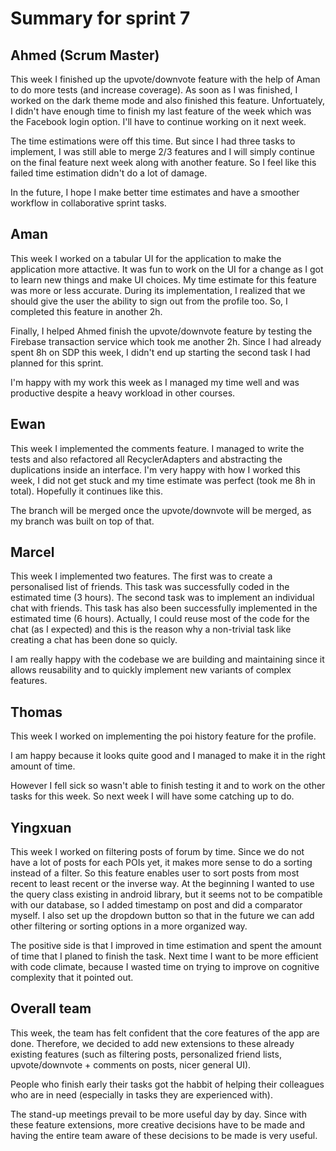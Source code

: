 # Summary for sprint 7

## Ahmed (Scrum Master)

This week I finished up the upvote/downvote feature with the help of Aman to do more tests (and increase coverage). As soon as I was finished, I worked on the dark theme mode and also finished this feature. Unfortuately, I didn't have enough time to finish my last feature of the week which was the Facebook login option. I'll have to continue working on it next week.

The time estimations were off this time. But since I had three tasks to implement, I was still able to merge 2/3 features and I will simply continue on the final feature next week along with another feature. So I feel like this failed time estimation didn't do a lot of damage.

In the future, I hope I make better time estimates and have a smoother workflow in collaborative sprint tasks.

## Aman

This week I worked on a tabular UI for the application to make the application more attactive. It was fun to work on the UI for a change as I got to learn new things and make UI choices. My time estimate for this feature was more or less accurate. During its implementation, I realized that we should give the user the ability to sign out from the profile too. So, I completed this feature in another 2h.

Finally, I helped Ahmed finish the upvote/downvote feature by testing the Firebase transaction service which took me another 2h. Since I had already spent 8h on SDP this week, I didn't end up starting the second task I had planned for this sprint.

I'm happy with my work this week as I managed my time well and was productive despite a heavy workload in other courses.


## Ewan 
This week I implemented the comments feature. I managed to write the tests and also refactored all RecyclerAdapters and abstracting the duplications inside an interface.
I'm very happy with how I worked this week, I did not get stuck and my time estimate was perfect (took me 8h in total). Hopefully it continues like this.

The branch will be merged once the upvote/downvote will be merged, as my branch was built on top of that.


## Marcel 

This week I implemented two features. The first was to create a personalised list of friends. This task was successfully coded in the estimated time (3 hours). The second task was to implement an individual chat with friends. This task has also been successfully implemented in the estimated time (6 hours). Actually, I could reuse most of the code for the chat (as I expected) and this is the reason why a non-trivial task like creating a chat has been done so quicly.

I am really happy with the codebase we are building and maintaining since it allows reusability and to quickly implement new variants of complex features.


## Thomas

This week I worked on implementing the poi history feature for the profile.

I am happy because it looks quite good and I managed to make it in the right amount of time.

However I fell sick so wasn't able to finish testing it and to work on the other tasks for this week. So next week I will have some catching up to do.


## Yingxuan

This week I worked on filtering posts of forum by time. Since we do not have a lot of posts for each POIs yet, it makes more sense to do a sorting instead of a filter. So this feature enables user to sort posts from most recent to least recent or the inverse way. At the beginning I wanted to use the query class existing in android library, but it seems not to be compatible with our database, so I added timestamp on post and did a comparator myself. I also set up the dropdown button so that in the future we can add other filtering or sorting options in a more organized way.

The positive side is that I improved in time estimation and spent the amount of time that I planed to finish the task. Next time I want to be more efficient with code climate, because I wasted time on trying to improve on cognitive complexity that it pointed out.


## Overall team

This week, the team has felt confident that the core features of the app are done. Therefore, we decided to add new extensions to these already existing features (such as filtering posts, personalized friend lists, upvote/downvote + comments on posts, nicer general UI).

People who finish early their tasks got the habbit of helping their colleagues who are in need (especially in tasks they are experienced with).

The stand-up meetings prevail to be more useful day by day. Since with these feature extensions, more creative decisions have to be made and having the entire team aware of these decisions to be made is very useful.
